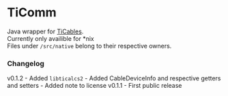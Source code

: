 # TiComm
Java wrapper for [TiCables](https://github.com/debrouxl/tilibs).  
Currently only availible for *nix  
 Files under `/src/native` belong to their respective owners.

### Changelog
v0.1.2
    - Added `libticalcs2`
    - Added CableDeviceInfo and respective getters and setters
    - Added note to license
v0.1.1
    - First public release